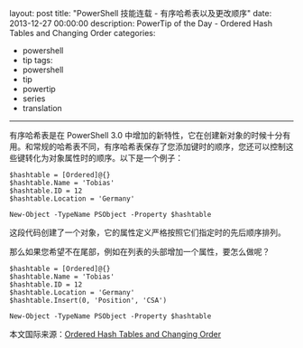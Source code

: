 layout: post
title: "PowerShell 技能连载 - 有序哈希表以及更改顺序"
date: 2013-12-27 00:00:00
description: PowerTip of the Day - Ordered Hash Tables and Changing Order
categories:
- powershell
- tip
tags:
- powershell
- tip
- powertip
- series
- translation
---
有序哈希表是在 PowerShell 3.0 中增加的新特性，它在创建新对象的时候十分有用。和常规的哈希表不同，有序哈希表保存了您添加键时的顺序，您还可以控制这些键转化为对象属性时的顺序。以下是一个例子：

	$hashtable = [Ordered]@{}
	$hashtable.Name = 'Tobias'
	$hashtable.ID = 12
	$hashtable.Location = 'Germany'

	New-Object -TypeName PSObject -Property $hashtable

这段代码创建了一个对象，它的属性定义严格按照它们指定时的先后顺序排列。

那么如果您希望不在尾部，例如在列表的头部增加一个属性，要怎么做呢？

	$hashtable = [Ordered]@{}
	$hashtable.Name = 'Tobias'
	$hashtable.ID = 12
	$hashtable.Location = 'Germany'
	$hashtable.Insert(0, 'Position', 'CSA')
	
	New-Object -TypeName PSObject -Property $hashtable

<!--more-->
本文国际来源：[Ordered Hash Tables and Changing Order](http://community.idera.com/powershell/powertips/b/tips/posts/ordered-hash-tables-and-changing-order)
